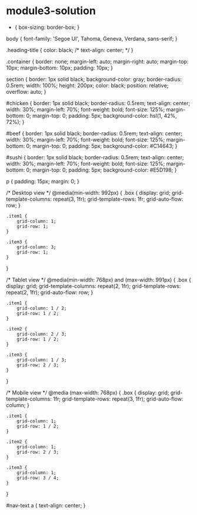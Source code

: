 # module3-solution
* {
    box-sizing: border-box;
}

body {
    font-family: 'Segoe UI', Tahoma, Geneva, Verdana, sans-serif;
}

.heading-title {
    color: black;
    /* text-align: center; */
}

.container {
    border: none;
	margin-left: auto;
	margin-right: auto;
	margin-top: 10px;
	margin-bottom: 10px;
	padding: 10px;
}

section {
    border:	1px solid black;
    background-color: gray;
    border-radius: 0.5rem;
	width: 100%;
	height: 200px;
	color: black;
	position: relative;
    overflow: auto;
}

#chicken {
    border: 1px solid black;
    border-radius: 0.5rem;
	text-align: center;
    width: 30%;
	margin-left: 70%;
	font-weight: bold;
	font-size: 125%;
	margin-bottom: 0;
	margin-top: 0;
	padding: 5px;
	background-color: hsl(1, 42%, 72%);
}

#beef {
    border: 1px solid black;
    border-radius: 0.5rem;
	text-align: center;
    width: 30%;
	margin-left: 70%;
	font-weight: bold;
	font-size: 125%;
	margin-bottom: 0;
	margin-top: 0;
	padding: 5px;
	background-color: #C14643;
}

#sushi {
    border: 1px solid black;
    border-radius: 0.5rem;
	text-align: center;
    width: 30%;
	margin-left: 70%;
	font-weight: bold;
	font-size: 125%;
	margin-bottom: 0;
	margin-top: 0;
	padding: 5px;
	background-color: #E5D198;
}

p {
    padding: 15px;
    margin: 0;
}

/* Desktop view */
@media(min-width: 992px) {
    .box {
        display: grid;
        grid-template-columns: repeat(3, 1fr);
        grid-template-rows: 1fr;
        grid-auto-flow: row;
    }

    .item1 {
        grid-column: 1;
        grid-row: 1;
    }

    .item3 {
        grid-column: 3;
        grid-row: 1;
    }
}

/* Tablet view */
@media(min-width: 768px) and (max-width: 991px) {
    .box {
        display: grid;
        grid-template-columns: repeat(2, 1fr);
        grid-template-rows: repeat(2, 1fr);
        grid-auto-flow: row;
    }

    .item1 {
        grid-column: 1 / 2;
        grid-row: 1 / 2;
    }

    .item2 {
        grid-column: 2 / 3;
        grid-row: 1 / 2;
    }

    .item3 {
        grid-column: 1 / 3;
        grid-row: 2 / 3;
    }

}

/* Mobile view */
@media (max-width: 768px) {
    .box {
        display: grid;
        grid-template-columns: 1fr;
        grid-template-rows: repeat(3, 1fr);
        grid-auto-flow: column;
    }

    .item1 {
        grid-column: 1;
        grid-row: 1 / 2;
    }

    .item2 {
        grid-column: 1;
        grid-row: 2 / 3;
    }

    .item3 {
        grid-column: 1;
        grid-row: 3 / 4;
    }
}

#nav-text a {
    text-align: center;
}
